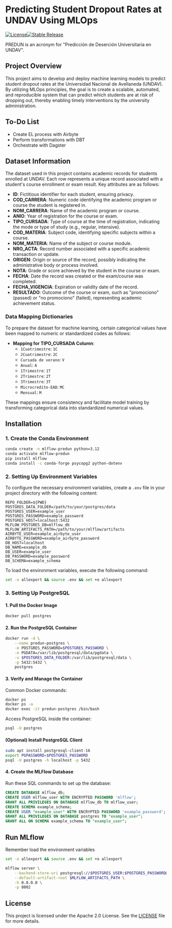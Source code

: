 # Predicting Student Dropout Rates at UNDAV Using MLOps

[![License](https://img.shields.io/badge/License-Apache_2.0-blue.svg)](http://www.apache.org/licenses/LICENSE-2.0)[![Stable Release](https://img.shields.io/badge/development-v0.0.1-brightgreen.svg)](https://github.com/your-repo/releases)
<!--[![Python Version](https://img.shields.io/badge/python-3.8%2B-blue.svg)](https://www.python.org/downloads/release/python-380/)-->

PREDUN is an acronym for "Predicción de Deserción Universitaria en UNDAV".

## Project Overview

This project aims to develop and deploy machine learning models to predict student dropout rates at the Universidad Nacional de Avellaneda (UNDAV). By utilizing MLOps principles, the goal is to create a scalable, automated, and reproducible system that can predict which students are at risk of dropping out, thereby enabling timely interventions by the university administration.

## To-Do List

- Create EL process with Airbyte
- Perform transformations with DBT
- Orchestrate with Dagster

## Dataset Information

The dataset used in this project contains academic records for students enrolled at UNDAV. Each row represents a unique record associated with a student's course enrollment or exam result. Key attributes are as follows:

- **ID**: Fictitious identifier for each student, ensuring privacy.
- **COD_CARRERA**: Numeric code identifying the academic program or course the student is registered in.
- **NOM_CARRERA**: Name of the academic program or course.
- **ANIO**: Year of registration for the course or exam.
- **TIPO_CURSADA**: Type of course at the time of registration, indicating the mode or type of study (e.g., regular, intensive).
- **COD_MATERIA**: Subject code, identifying specific subjects within a course.
- **NOM_MATERIA**: Name of the subject or course module.
- **NRO_ACTA**: Record number associated with a specific academic transaction or update.
- **ORIGEN**: Origin or source of the record, possibly indicating the administrative body or process involved.
- **NOTA**: Grade or score achieved by the student in the course or exam.
- **FECHA**: Date the record was created or the exam/course was completed.
- **FECHA_VIGENCIA**: Expiration or validity date of the record.
- **RESULTADO**: Outcome of the course or exam, such as "promociono" (passed) or "no promociono" (failed), representing academic achievement status.

### Data Mapping Dictionaries

To prepare the dataset for machine learning, certain categorical values have been mapped to numeric or standardized codes as follows:

- **Mapping for TIPO_CURSADA Column**:
  - `1Cuatrimestre`: `1C`
  - `2Cuatrimestre`: `2C`
  - `Cursada de verano`: `V`
  - `Anual`: `A`
  - `1Trimestre`: `1T`
  - `2Trimestre`: `2T`
  - `3Trimestre`: `3T`
  - `Microcredito-EAD`: `MC`
  - `Mensual`: `M`

These mappings ensure consistency and facilitate model training by transforming categorical data into standardized numerical values.

## Installation

### 1. Create the Conda Environment

```bash
conda create -n mlflow-predun python=3.12
conda activate mlflow-predun
pip install mlflow
conda install -c conda-forge psycopg2 python-dotenv
```

### 2. Setting Up Environment Variables

To configure the necessary environment variables, create a `.env` file in your project directory with the following content:

```
REPO_FOLDER=${PWD}
POSTGRES_DATA_FOLDER=/path/to/your/postgres/data
POSTGRES_USER=example_user
POSTGRES_PASSWORD=example_password
POSTGRES_HOST=localhost:5432
MLFLOW_POSTGRES_DB=mlflow_db
MLFLOW_ARTIFACTS_PATH=/path/to/your/mlflow/artifacts
AIRBYTE_USER=example_airbyte_user
AIRBYTE_PASSWORD=example_airbyte_password
DB_HOST=localhost
DB_NAME=example_db
DB_USER=example_user
DB_PASSWORD=example_password
DB_SCHEMA=example_schema
```

To load the environment variables, execute the following command:

```bash
set -o allexport && source .env && set +o allexport
```

### 3. Setting Up PostgreSQL

#### 1. Pull the Docker Image

```bash
docker pull postgres
```

#### 2. Run the PostgreSQL Container

```bash
docker run -d \
    --name predun-postgres \
    -e POSTGRES_PASSWORD=$POSTGRES_PASSWORD \
    -e PGDATA=/var/lib/postgresql/data/pgdata \
    -v $POSTGRES_DATA_FOLDER:/var/lib/postgresql/data \
    -p 5432:5432 \
    postgres
```

#### 3. Verify and Manage the Container

Common Docker commands:

```bash
docker ps
docker ps -a
docker exec -it predun-postgres /bin/bash
```

Access PostgreSQL inside the container:

```bash
psql -U postgres
```

#### (Optional) Install PostgreSQL Client

```bash
sudo apt install postgresql-client-16
export PGPASSWORD=$POSTGRES_PASSWORD
psql -U postgres -h localhost -p 5432
```

#### 4. Create the MLFlow Database

Run these SQL commands to set up the database:

```sql
CREATE DATABASE mlflow_db;
CREATE USER mlflow_user WITH ENCRYPTED PASSWORD 'mlflow';
GRANT ALL PRIVILEGES ON DATABASE mlflow_db TO mlflow_user;
CREATE SCHEMA example_schema;
CREATE USER "example_user" WITH ENCRYPTED PASSWORD 'example_password';
GRANT ALL PRIVILEGES ON DATABASE postgres TO "example_user";
GRANT ALL ON SCHEMA example_schema TO "example_user";
```

## Run MLflow

Remember load the environment variables

```bash
set -o allexport && source .env && set +o allexport
```
```bash
mlflow server \
    --backend-store-uri postgresql://$POSTGRES_USER:$POSTGRES_PASSWORD@$POSTGRES_HOST/$MLFLOW_POSTGRES_DB \
    --default-artifact-root $MLFLOW_ARTIFACTS_PATH \
    -h 0.0.0.0 \
    -p 8002 
```

## License

This project is licensed under the Apache 2.0 License. See the [LICENSE](LICENSE) file for more details.
